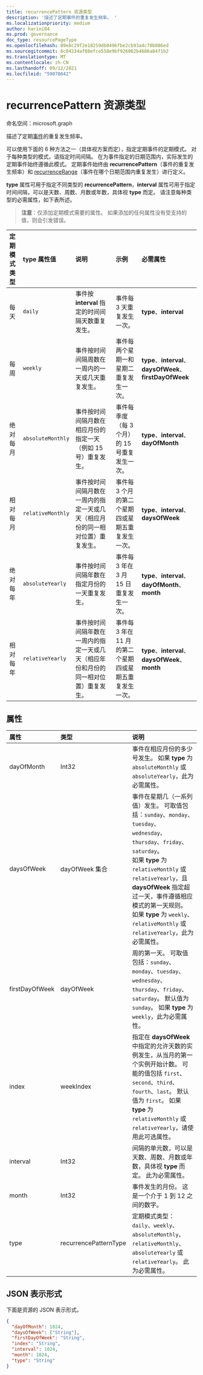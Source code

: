 ```yaml
---
title: recurrencePattern 资源类型
description: '描述了定期事件的重复发生频率。 '
ms.localizationpriority: medium
author: harini84
ms.prod: governance
doc_type: resourcePageType
ms.openlocfilehash: 89e8c29f2e18259db0496fbe2cb93a4c70b086ed
ms.sourcegitcommit: 6c04234af08efce558e9bf926062b4686a84f1b2
ms.translationtype: MT
ms.contentlocale: zh-CN
ms.lasthandoff: 09/12/2021
ms.locfileid: "59078642"
---
```

# <a name="recurrencepattern-resource-type"></a>recurrencePattern 资源类型

命名空间：microsoft.graph

描述了定期[事件](event.md)的重复发生频率。

可以使用下面的 6 种方法之一（具体视方案而定），指定定期事件的定期模式。 对于每种类型的模式，请指定时间间隔。 在为事件指定的日期范围内，实际发生的定期事件始终遵循此模式。 定期事件始终由 **recurrencePattern**（事件的重复发生频率）和 [recurrenceRange](recurrencerange.md)（事件在哪个日期范围内重复发生）进行定义。

**type** 属性可用于指定不同类型的 **recurrencePattern**，**interval** 属性可用于指定时间间隔，可以是天数、周数、月数或年数，具体视 **type** 而定。 请注意每种类型的必需属性，如下表所述。

> **注意**：仅添加定期模式需要的属性。 如果添加的任何属性没有受支持的值，则会引发错误。

| 定期模式类型 | type 属性值 | 说明 | 示例 | 必需属性 |
|:---------------|:--------|:--------|:--------|:----------|
| 每天 | `daily` | 事件按 **interval** 指定的时间间隔天数重复发生。 | 事件每 3 天重复发生一次。 | **type**、**interval** |
| 每周 | `weekly` | 事件按时间间隔周数在一周内的一天或几天重复发生。 | 事件每两个星期一和星期二重复发生一次。 | **type**、**interval**、**daysOfWeek**、**firstDayOfWeek** |
| 绝对每月 | `absoluteMonthly` | 事件按时间间隔月数在相应月份的指定一天（例如 15 号）重复发生。 | 事件每季度（每 3 个月）的 15 号重复发生一次。 | **type**、**interval**、**dayOfMonth** |
| 相对每月 | `relativeMonthly` | 事件按时间间隔月数在一周内的指定一天或几天（相应月份的同一相对位置）重复发生。 | 事件每 3 个月的第二个星期四或星期五重复发生一次。 | **type**、**interval**、**daysOfWeek** |
| 绝对每年 | `absoluteYearly` | 事件按时间间隔年数在指定月份的一天重复发生。 | 事件每 3 年在 3 月 15 日重复发生一次。 | **type**、**interval**、**dayOfMonth**、**month** |
| 相对每年 | `relativeYearly` | 事件按时间间隔年数在一周内的指定一天或几天（相应年份和月份的同一相对位置）重复发生。 | 事件每 3 年在 11 月的第二个星期四或星期五重复发生一次。 | **type**、**interval**、**daysOfWeek**、**month** |


## <a name="properties"></a>属性
| 属性     | 类型   |说明|
|:---------------|:--------|:----------|
|dayOfMonth|Int32|事件在相应月份的多少号发生。 如果 **type** 为 `absoluteMonthly` 或 `absoluteYearly`，此为必需属性。 |
|daysOfWeek|dayOfWeek 集合|事件在星期几（一系列值）发生。 可取值包括：`sunday`、`monday`、`tuesday`、`wednesday`、`thursday`、`friday`、`saturday`。 <br>如果 **type** 为 `relativeMonthly` 或 `relativeYearly`，且 **daysOfWeek** 指定超过一天，事件遵循相应模式的第一天规则。 <br> 如果 **type** 为 `weekly`、`relativeMonthly` 或 `relativeYearly`，此为必需属性。|
|firstDayOfWeek|dayOfWeek|周的第一天。 可取值包括：`sunday`、`monday`、`tuesday`、`wednesday`、`thursday`、`friday`、`saturday`。 默认值为 `sunday`。 如果 **type** 为 `weekly`，此为必需属性。 |
|index|weekIndex|指定在 **daysOfWeek** 中指定的允许天数的实例发生，从当月的第一个实例开始计数。 可能的值包括 `first`、`second`、`third`、`fourth`、`last`。 默认值为 `first`。 如果 **type** 为 `relativeMonthly` 或 `relativeYearly`，请使用此可选属性。 |
|interval|Int32|间隔的单元数，可以是天数、周数、月数或年数，具体视 **type** 而定。 此为必需属性。 |
|month|Int32|事件发生的月份。  这是一个介于 1 到 12 之间的数字。|
|type|recurrencePatternType|定期模式类型：`daily`、`weekly`、`absoluteMonthly`、`relativeMonthly`、`absoluteYearly` 或 `relativeYearly`。 此为必需属性。|

## <a name="json-representation"></a>JSON 表示形式

下面是资源的 JSON 表示形式。

<!-- {
  "blockType": "resource",
  "optionalProperties": [

  ],
  "@odata.type": "microsoft.graph.recurrencePattern"
}-->

```json
{
  "dayOfMonth": 1024,
  "daysOfWeek": ["String"],
  "firstDayOfWeek": "String",
  "index": "String",
  "interval": 1024,
  "month": 1024,
  "type": "String"
}

```

<!-- uuid: 8fcb5dbc-d5aa-4681-8e31-b001d5168d79
2015-10-25 14:57:30 UTC -->
<!-- {
  "type": "#page.annotation",
  "description": "recurrencePattern resource",
  "keywords": "",
  "section": "documentation",
  "suppressions": [
    "Warning: /api-reference/v1.0/resources/recurrencepattern.md/microsoft.graph.recurrencePattern/daysOfWeek:
      Inconsistent types between parameter (String) and table (Object)"
  ],
  "tocPath": ""
}-->

